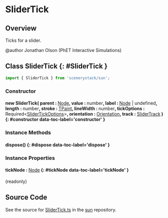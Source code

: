 # SliderTick

## Overview

Ticks for a slider.

@author Jonathan Olson (PhET Interactive Simulations)


## Class SliderTick {: #SliderTick }


```js
import { SliderTick } from 'scenerystack/sun';
```
### Constructor

#### new SliderTick( parent : <span style="font-weight: 400;">[Node](../scenery/Node.md)</span>, value : <span style="font-weight: 400;"><span style="color: hsla(calc(var(--md-hue) + 180deg),80%,40%,1);">number</span></span>, label : <span style="font-weight: 400;">[Node](../scenery/Node.md) | <span style="color: hsla(calc(var(--md-hue) + 180deg),80%,40%,1);">undefined</span></span>, length : <span style="font-weight: 400;"><span style="color: hsla(calc(var(--md-hue) + 180deg),80%,40%,1);">number</span></span>, stroke : <span style="font-weight: 400;">[TPaint](../scenery/TPaint.md)</span>, lineWidth : <span style="font-weight: 400;"><span style="color: hsla(calc(var(--md-hue) + 180deg),80%,40%,1);">number</span></span>, tickOptions : <span style="font-weight: 400;">Required&lt;[SliderTickOptions](../sun/SliderTick.md#SliderTickOptions)&gt;</span>, orientation : <span style="font-weight: 400;">[Orientation](../phet-core/Orientation.md)</span>, track : <span style="font-weight: 400;">[SliderTrack](../sun/SliderTrack.md)</span> ) {: #constructor data-toc-label='constructor' }

### Instance Methods

#### dispose() {: #dispose data-toc-label='dispose' }

### Instance Properties

#### tickNode : <span style="font-weight: 400;">[Node](../scenery/Node.md)</span> {: #tickNode data-toc-label='tickNode' }

(readonly)



## Source Code

See the source for [SliderTick.ts](https://github.com/phetsims/sun/blob/main/js/SliderTick.ts) in the [sun](https://github.com/phetsims/sun) repository.
